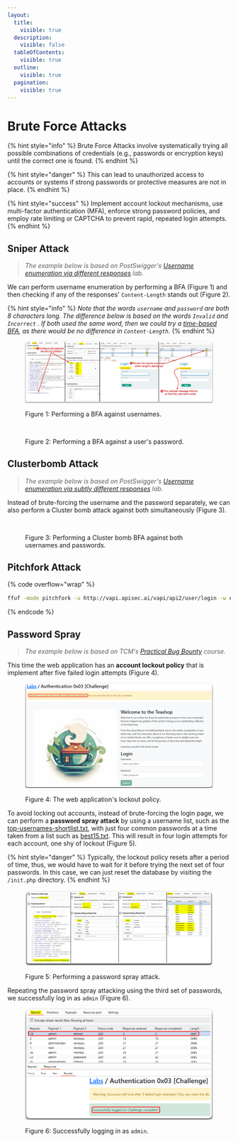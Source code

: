 ```yaml
---
layout:
  title:
    visible: true
  description:
    visible: false
  tableOfContents:
    visible: true
  outline:
    visible: true
  pagination:
    visible: true
---
```


# Brute Force Attacks

{% hint style="info" %}
Brute Force Attacks involve systematically trying all possible combinations of credentials (e.g., passwords or encryption keys) until the correct one is found.
{% endhint %}

{% hint style="danger" %}
This can lead to unauthorized access to accounts or systems if strong passwords or protective measures are not in place.
{% endhint %}

{% hint style="success" %}
Implement account lockout mechanisms, use multi-factor authentication (MFA), enforce strong password policies, and employ rate limiting or CAPTCHA to prevent rapid, repeated login attempts.
{% endhint %}

## Sniper Attack

> _The example below is based on PostSwigger's_ [_Username enumeration via different responses_](https://portswigger.net/web-security/authentication/password-based/lab-username-enumeration-via-different-responses) _lab._

We can perform username enumeration by performing a BFA (Figure 1) and then checking if any of the responses' `Content-Length` stands out (Figure 2).

{% hint style="info" %}
_Note that the words `username` and `password` are both 8 characters long. The difference below is based on the words `Invalid` and `Incorrect` . If both used the same word, then we could try a_ [_time-based BFA_](rate-limiting.md)_, as there would be no difference in `Content-Length`._
{% endhint %}

<figure><img src="../../.gitbook/assets/web_auth_bfa_1.png" alt=""><figcaption><p>Figure 1: Performing a BFA against usernames.</p></figcaption></figure>

<figure><img src="../../.gitbook/assets/web_auth_bfa_2.png" alt=""><figcaption><p>Figure 2: Performing a BFA against a user's password.</p></figcaption></figure>

## Clusterbomb Attack

> _The example below is based on PostSwigger's_ [_Username enumeration via subtly different responses_](https://portswigger.net/web-security/authentication/password-based/lab-username-enumeration-via-subtly-different-responses) _lab._

Instead of brute-forcing the username and the password separately, we can also perform a Cluster bomb attack against both simultaneously (Figure 3).

<figure><img src="../../.gitbook/assets/web_auth_bfa_3.png" alt=""><figcaption><p>Figure 3: Performing a Cluster bomb BFA against both usernames and passwords.</p></figcaption></figure>

## Pitchfork Attack

{% code overflow="wrap" %}
```bash
ffuf -mode pitchfork -u http://vapi.apisec.ai/vapi/api2/user/login -w emails:EMAIL,passwords:PASS -X POST -H 'Content-Type: application/json' -d '{"email":"EMAIL","password":"PASS"}' -c -fc 401
```
{% endcode %}

## Password Spray

> _The example below is based on TCM's_ [_Practical Bug Bounty_](https://academy.tcm-sec.com/p/practical-bug-bounty) _course._

This time the web application has an **account lockout policy** that is implement after five failed login attempts (Figure 4).

<figure><img src="../../.gitbook/assets/web_bfa_passSpray_1.png" alt=""><figcaption><p>Figure 4: The web application's lockout policy.</p></figcaption></figure>

To avoid locking out accounts, instead of brute-forcing the login page, we can perform a **password spray attack** by using a username list, such as the [top-usernames-shortlist.txt](https://raw.githubusercontent.com/danielmiessler/SecLists/master/Usernames/top-usernames-shortlist.txt), with just four common passwords at a time taken from a list such as [best15.txt](https://raw.githubusercontent.com/danielmiessler/SecLists/master/Passwords/Common-Credentials/best15.txt). This will result in four login attempts for each account, one shy of lockout (Figure 5).&#x20;

{% hint style="danger" %}
Typically, the lockout policy resets after a period of time, thus, we would have to wait for it before trying the next set of four passwords. In this case, we can just reset the database by visiting the `/init.php` directory.
{% endhint %}

<figure><img src="../../.gitbook/assets/web_bfa_passSpray_2.png" alt=""><figcaption><p>Figure 5: Performing a password spray attack.</p></figcaption></figure>

Repeating the password spray attacking using the third set of passwords, we successfully log in as `admin` (Figure 6).

<figure><img src="../../.gitbook/assets/web_bfa_passSpray_3.png" alt="" width="563"><figcaption><p>Figure 6: Successfully logging in as <code>admin</code>.</p></figcaption></figure>
